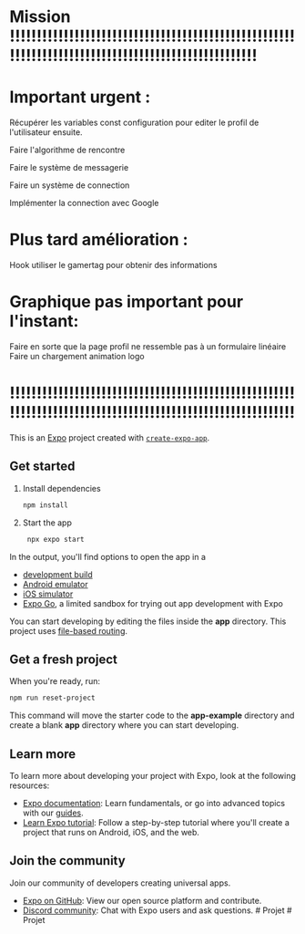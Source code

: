 # Mission !!!!!!!!!!!!!!!!!!!!!!!!!!!!!!!!!!!!!!!!!!!!!!!!!!!!!!!!!!!!!!!!!!!!!!!!!!!!!!!!!!!!!!!!!!!!!!!!!!!

# Important urgent :

Récupérer les variables const configuration pour editer le profil de l'utilisateur ensuite.

Faire l'algorithme de rencontre

Faire le système de messagerie

Faire un système de connection

Implémenter la connection avec Google

# Plus tard amélioration :

Hook utiliser le gamertag pour obtenir des informations

# Graphique pas important pour l'instant:

Faire en sorte que la page profil ne ressemble pas à un formulaire linéaire
Faire un chargement animation logo

# !!!!!!!!!!!!!!!!!!!!!!!!!!!!!!!!!!!!!!!!!!!!!!!!!!!!!!!!!!!!!!!!!!!!!!!!!!!!!!!!!!!!!!!!!!!!!!!!!!!!!!!!!!




This is an [Expo](https://expo.dev) project created with [`create-expo-app`](https://www.npmjs.com/package/create-expo-app).

## Get started

1. Install dependencies

   ```bash
   npm install
   ```

2. Start the app

   ```bash
    npx expo start
   ```

In the output, you'll find options to open the app in a

- [development build](https://docs.expo.dev/develop/development-builds/introduction/)
- [Android emulator](https://docs.expo.dev/workflow/android-studio-emulator/)
- [iOS simulator](https://docs.expo.dev/workflow/ios-simulator/)
- [Expo Go](https://expo.dev/go), a limited sandbox for trying out app development with Expo

You can start developing by editing the files inside the **app** directory. This project uses [file-based routing](https://docs.expo.dev/router/introduction).

## Get a fresh project

When you're ready, run:

```bash
npm run reset-project
```

This command will move the starter code to the **app-example** directory and create a blank **app** directory where you can start developing.

## Learn more

To learn more about developing your project with Expo, look at the following resources:

- [Expo documentation](https://docs.expo.dev/): Learn fundamentals, or go into advanced topics with our [guides](https://docs.expo.dev/guides).
- [Learn Expo tutorial](https://docs.expo.dev/tutorial/introduction/): Follow a step-by-step tutorial where you'll create a project that runs on Android, iOS, and the web.

## Join the community

Join our community of developers creating universal apps.

- [Expo on GitHub](https://github.com/expo/expo): View our open source platform and contribute.
- [Discord community](https://chat.expo.dev): Chat with Expo users and ask questions.
#   P r o j e t  
 #   P r o j e t  
 
